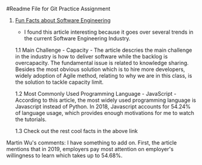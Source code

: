#Readme File for Git Practice Assignment
1. [Fun Facts about Software Engineering](https://apiumhub.com/tech-blog-barcelona/interesting-facts-software-development/)
	- I found this article interesting because it goes over several trends in the current Software Engineering Industry.
    
    1.1 Main Challenge - Capacity
    	- The article descries the main challenge in the industry is how to deliver software while the backlog is overcapacity. The fundamental issue is related to knowledge sharing. Besides the most obvious solution which is to hire more developers, widely adoption of Agile method, relating to why we are in this class, is the solution to tackle capacity limit. 
    
    1.2 Most Commonly Used Programming Language - JavaScript
    	- According to this article, the most widely used programming language is Javascript instead of Python. In 2018, Javascript accounts for 54.24% of language usage, which provides enough motivations for me to watch the tutorials.
    
    1.3 Check out the rest cool facts in the above link

Martin Wu's comments: I have something to add on. First, the article mentions that in 2019, employers pay most attention on employer's willingness to learn which takes up to 54.68%.
